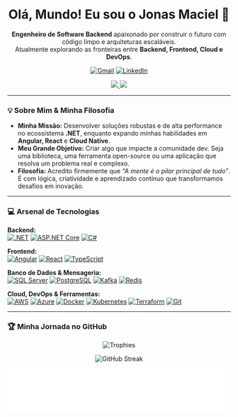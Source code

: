 <div align="center">
  
  <h1>Olá, Mundo! Eu sou o Jonas Maciel 🤘</h1>
  
  <p>
    <strong>Engenheiro de Software Backend</strong> apaixonado por construir o futuro com código limpo e arquiteturas escaláveis.<br>
    Atualmente explorando as fronteiras entre <strong>Backend, Frontend, Cloud e DevOps</strong>.
  </p>
  
  <p>
    <a href="mailto:jonasmacielwork@gmail.com" target="_blank"><img src="https://img.shields.io/badge/Gmail-D14836?style=for-the-badge&logo=gmail&logoColor=white" alt="Gmail"/></a>
    <a href="https://www.linkedin.com/in/jonas-maciell/" target="_blank"><img src="https://img.shields.io/badge/LinkedIn-0077B5?style=for-the-badge&logo=linkedin&logoColor=white" alt="LinkedIn"/></a>
  </p>
</div>

<p align="center">
  <a href="https://github.com/JonasMacielWork">
    <img height="170em" src="https://github-readme-stats.vercel.app/api?username=JonasMacielWork&show_icons=true&theme=tokyonight&include_all_commits=true&count_private=true"/>
    <img height="170em" src="https://github-readme-stats.vercel.app/api/top-langs/?username=JonasMacielWork&layout=compact&langs_count=8&theme=tokyonight"/>
  </a>
</p>

---

### 💡 Sobre Mim & Minha Filosofia

- **Minha Missão:** Desenvolver soluções robustas e de alta performance no ecossistema **.NET**, enquanto expando minhas habilidades em **Angular, React** e **Cloud Native**.
- **Meu Grande Objetivo:** Criar algo que impacte a comunidade dev. Seja uma biblioteca, uma ferramenta open-source ou uma aplicação que resolva um problema real e complexo.
- **Filosofia:** Acredito firmemente que *“A mente é o pilar principal de tudo”*. É com lógica, criatividade e aprendizado contínuo que transformamos desafios em inovação.

---

### 💻 Arsenal de Tecnologias

**Backend:**
<br>
[![.NET](https://img.shields.io/badge/.NET-512BD4?style=for-the-badge&logo=dotnet&logoColor=white)](https://dotnet.microsoft.com/)
[![ASP.NET Core](https://img.shields.io/badge/ASP.NET-512BD4?style=for-the-badge&logo=.net&logoColor=white)](https://docs.microsoft.com/en-us/aspnet/core/)
[![C#](https://img.shields.io/badge/C%23-239120?style=for-the-badge&logo=c-sharp&logoColor=white)](https://docs.microsoft.com/en-us/dotnet/csharp/)

**Frontend:**
<br>
[![Angular](https://img.shields.io/badge/Angular-DD0031?style=for-the-badge&logo=angular&logoColor=white)](https://angular.io)
[![React](https://img.shields.io/badge/React-20232A?style=for-the-badge&logo=react&logoColor=61DAFB)](https://reactjs.org/)
[![TypeScript](https://img.shields.io/badge/TypeScript-007ACC?style=for-the-badge&logo=typescript&logoColor=white)](https://www.typescriptlang.org/)

**Banco de Dados & Mensageria:**
<br>
[![SQL Server](https://img.shields.io/badge/SQL_Server-CC2927?style=for-the-badge&logo=microsoft-sql-server&logoColor=white)](https://www.microsoft.com/en-us/sql-server)
[![PostgreSQL](https://img.shields.io/badge/PostgreSQL-316192?style=for-the-badge&logo=postgresql&logoColor=white)](https://www.postgresql.org)
[![Kafka](https://img.shields.io/badge/Apache_Kafka-231F20?style=for-the-badge&logo=apachekafka&logoColor=white)](https://kafka.apache.org/)
[![Redis](https://img.shields.io/badge/redis-%23DD0031.svg?style=for-the-badge&logo=redis&logoColor=white)](https://redis.io)

**Cloud, DevOps & Ferramentas:**
<br>
[![AWS](https://img.shields.io/badge/AWS-232F3E?style=for-the-badge&logo=amazon-aws&logoColor=white)](https://aws.amazon.com)
[![Azure](https://img.shields.io/badge/azure-%230072C6.svg?style=for-the-badge&logo=microsoftazure&logoColor=white)](https://azure.microsoft.com/en-in/)
[![Docker](https://img.shields.io/badge/docker-%230db7ed.svg?style=for-the-badge&logo=docker&logoColor=white)](https://www.docker.com/)
[![Kubernetes](https://img.shields.io/badge/kubernetes-%23326ce5.svg?style=for-the-badge&logo=kubernetes&logoColor=white)](https://kubernetes.io)
[![Terraform](https://img.shields.io/badge/terraform-%235835CC.svg?style=for-the-badge&logo=terraform&logoColor=white)](https://www.terraform.io/)
[![Git](https://img.shields.io/badge/git-%23F05033.svg?style=for-the-badge&logo=git&logoColor=white)](https://git-scm.com/)

---

### 🏆 Minha Jornada no GitHub

<p align="center">
  <img src="https://github-profile-trophy.vercel.app/?username=JonasMacielWork&theme=dracula&row=1&column=7" alt="Trophies" />
</p>
<p align="center">
  <img src="https://github-readme-streak-stats.herokuapp.com?user=JonasMacielWork&theme=tokyonight&hide_border=true&date_format=M%20j%5B%2C%20Y%5D" alt="GitHub Streak" />
</p>
<p align="center">
  <img src="https://raw.githubusercontent.com/JonasMacielWork/JonasMacielWork/output/pacman.svg" alt="Pac-Man eats my contributions" />
</p>
